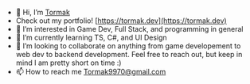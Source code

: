 - 👋 Hi, I’m [Tormak](https://tormak.dev)
- Check out my portfolio! [https://tormak.dev](https://tormak.dev)
- 👀 I’m interested in Game Dev, Full Stack, and programming in general
- 🌱 I’m currently learning TS, C#, and UI Design
- 💞️ I’m looking to collaborate on anything from game developement to web dev to backend development. Feel free to reach out, but keep in mind I am pretty short on time :)
- 📫 How to reach me Tormak9970@gmail.com

<!---
Tormak9970/Tormak9970 is a ✨ special ✨ repository because its `README.md` (this file) appears on your GitHub profile.
You can click the Preview link to take a look at your changes.
--->
